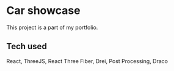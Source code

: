 # Car showcase

This project is a part of my portfolio.
## Tech used
React, ThreeJS, React Three Fiber, Drei, Post Processing, Draco
